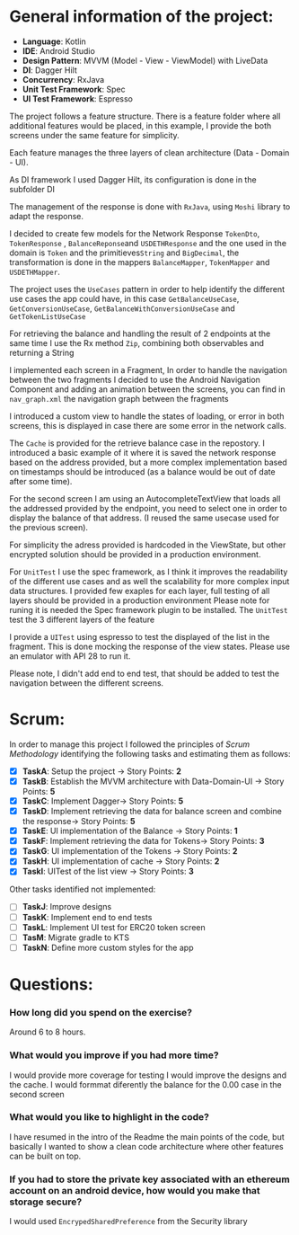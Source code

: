 # General information of the project:

- **Language**: Kotlin
- **IDE**: Android Studio
- **Design Pattern**: MVVM (Model - View - ViewModel) with LiveData
- **DI**: Dagger Hilt
- **Concurrency**:  RxJava
- **Unit Test Framework**: Spec
- **UI Test Framework**: Espresso

The project follows a feature structure. There is a feature folder where all additional features would be placed, in this example, I provide the both screens under the same feature for simplicity.

Each feature manages the three layers of clean architecture (Data - Domain - UI).

As DI framework I used Dagger Hilt, its configuration is done in the subfolder DI

The management of the response is done with `RxJava`, using `Moshi` library to adapt the response.

I decided to create few models for the Network Response `TokenDto`, `TokenResponse` , `BalanceReponse`and `USDETHResponse` and the one used in the domain is `Token` and the primitieves`String` and  `BigDecimal`, the transformation is done in the mappers `BalanceMapper`, `TokenMapper` and  `USDETHMapper`.

The project uses the `UseCases` pattern in order to help identify the different use cases the app could have, in this case `GetBalanceUseCase`, `GetConversionUseCase`, `GetBalanceWithConversionUseCase` and `GetTokenListUseCase`

For retrieving the balance and handling the result of 2 endpoints at the same time I use the Rx method `Zip`, combining both observables and returning a String

I implemented each screen in a Fragment, In order to handle the navigation between the two fragments I decided to use the Android Navigation Component and adding an animation between the screens, you can find in `nav_graph.xml` the navigation graph between the fragments

I introduced a custom view to handle the states of loading, or error in both screens, this is displayed in case there are some error in the network calls.

The `Cache` is provided for the retrieve balance case in the repostory. I introduced a basic example of it where it is saved the network response based on the address provided, but a more complex implementation based on timestamps should be introduced (as a balance would be out of date after some time).

For the second screen I am using an AutocompleteTextView that loads all the addressed provided by the endpoint, you need to select one in order to display the balance of that address. (I reused the same usecase used for the previous screen).

For simplicity the adress provided is hardcoded in the ViewState, but other encrypted solution should be provided in a production environment.

For `UnitTest` I use the spec framework, as I think it improves the readability of the different use cases and as well the scalability for more complex input data structures.
I provided few exaples for each layer, full testing of all layers should be provided in a production environment
Please note for runing it is needed the Spec framework plugin to be installed.
The  `UnitTest` test the 3 different layers of the feature

I provide a `UITest` using espresso to test the displayed of the list in the fragment. This is done mocking the response of the view states. Please use an emulator with API 28 to run it.

Please note, I didn't add end to end test, that should be added to test the navigation between the different screens.

# Scrum:
In order to manage this project I followed the principles of _Scrum Methodology_ identifying the following tasks and estimating them as follows:

- [x] **TaskA**: Setup the project -> Story Points: **2**
- [x] **TaskB**: Establish the MVVM architecture with Data-Domain-UI -> Story Points: **5**
- [x]  **TaskC**: Implement Dagger-> Story Points: **5**
- [x] **TaskD**: Implement retrieving the data for balance screen and combine the response-> Story Points: **5**
- [x] **TaskE**: UI implementation of the Balance -> Story Points: **1**
- [x]  **TaskF**: Implement retrieving the data for Tokens-> Story Points: **3**
- [x] **TaskG**: UI implementation of the Tokens -> Story Points: **2**
- [x] **TaskH**: UI implementation of cache -> Story Points: **2**
- [x] **TaskI**: UITest of the  list view -> Story Points: **3**

Other tasks identified not implemented:
- [ ] **TaskJ**: Improve designs
- [ ] **TaskK**: Implement end to end tests
- [ ] **TaskL**: Implement UI test for ERC20 token screen
- [ ] **TasM**: Migrate gradle to KTS
- [ ] **TaskN**: Define more custom styles for the app

# Questions:
### How long did you spend on the exercise?
Around 6 to 8 hours.
###  What would you improve if you had more time?
I would provide more coverage for testing
I would improve the designs and the cache.
I would formmat diferently the balance for the 0.00 case in the second screen
###  What would you like to highlight in the code?
I have resumed in the intro of the Readme the main points of the code, but basically I wanted to show a clean code architecture where other features can be built on top.
###  If you had to store the private key associated with an ethereum account on an android device, how would you make that storage secure?
I would used `EncrypedSharedPreference` from the Security library
